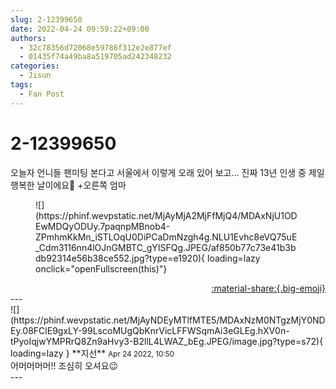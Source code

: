 ```yaml
---
slug: 2-12399650
date: 2022-04-24 09:59:22+09:00
authors:
  - 32c78356d72068e59786f312e2e877ef
  - 01435f74a49ba8a519705ad242348232
categories:
  - Jisun
tags:
  - Fan Post
---
```


# 2-12399650

<div class="post-container" markdown="1">
<div class="content-container md-sidebar__scrollwrap" markdown="1">

오늘자 언니들 팬미팅 본다고 서울에서 이렇게 오래 있어 보고... 진짜 13년 인생 중 제일 행복한 날이에요💝               +오른쪽 엄마      
<figure markdown="1">
![](https://phinf.wevpstatic.net/MjAyMjA2MjFfMjQ4/MDAxNjU1ODEwMDQyODUy.7paqnpMBnob4-ZPmhmKkMn_iSTLOqU0DiPCaDmNzgh4g.NLU1Evhc8eVQ75uE_Cdm3116nn4lOJnGMBTC_gYISFQg.JPEG/af850b77c73e41b3bdb92314e56b38ce552.jpg?type=e1920){ loading=lazy onclick="openFullscreen(this)"}
</figure>


</div>
</div>

<div style="text-align: right;" markdown="1">
<a href="https://weverse.io/fromis9/fanpost/2-12399650" style="text-align: right;">:material-share:{.big-emoji}</a>
</div>
---

<div class="comments-container md-sidebar__scrollwrap" markdown="1">
<div class="comment" markdown="1">
<div class='id-container' markdown="1">
![](https://phinf.wevpstatic.net/MjAyNDEyMTlfMTE5/MDAxNzM0NTgzMjY0NDEy.08FClE9gxLY-99LscoMUgQbKnrVicLFFWSqmAi3eGLEg.hXV0n-tPyoIqjwYMPRrQ8Zn9aHvy3-B2llL4LWAZ_bEg.JPEG/image.jpg?type=s72){ loading=lazy }
**<span class="artist">지선</span>** <small>Apr 24 2022, 10:50</small><br>
</div>
<div class='comment-body' markdown="1">
어머머머머!! 조심히 오셔요😉
</div>
</div>
</div>
---
